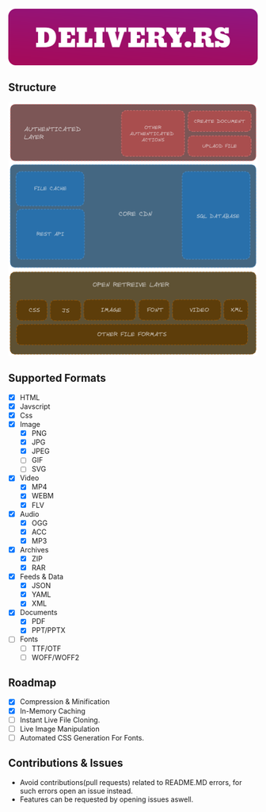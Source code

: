 ![Banner](./banner.png)

## Structure

![Diagram](./diagram.png)

## Supported Formats

- [x] HTML
- [x] Javscript
- [x] Css
- [x] Image
    - [x] PNG
    - [x] JPG
    - [x] JPEG
    - [ ] GIF
    - [ ] SVG
- [x] Video
    - [x] MP4
    - [x] WEBM
    - [x] FLV
- [x] Audio
    - [x] OGG
    - [x] ACC
    - [x] MP3
- [x] Archives
    - [x] ZIP
    - [x] RAR
- [x] Feeds & Data
    - [x] JSON
    - [x] YAML
    - [x] XML
- [x] Documents
    - [x] PDF
    - [x] PPT/PPTX
- [ ] Fonts
    - [ ] TTF/OTF
    - [ ] WOFF/WOFF2

## Roadmap

- [x] Compression & Minification
- [x] In-Memory Caching
- [ ] Instant Live File Cloning.
- [ ] Live Image Manipulation
- [ ] Automated CSS Generation For Fonts.

## Contributions & Issues

- Avoid contributions(pull requests) related to README.MD errors, for such errors open an issue instead.
- Features can be requested by opening issues aswell.